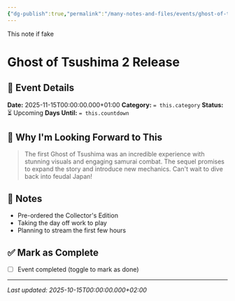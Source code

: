 ```yaml
---
{"dg-publish":true,"permalink":"/many-notes-and-files/events/ghost-of-tsushima-2-release/","tags":["event","gaming","playstation"],"noteIcon":"","created":"2025-10-04T21:02:21.529+02:00","updated":"2025-10-05T20:14:17.171+02:00"}
---
```


This note if fake
# Ghost of Tsushima 2 Release

## 📅 Event Details

**Date:** 2025-11-15T00:00:00.000+01:00 **Category:** `= this.category` **Status:** ⏳ Upcoming **Days Until:** `= this.countdown`

## 🎯 Why I'm Looking Forward to This

> The first Ghost of Tsushima was an incredible experience with stunning visuals and engaging samurai combat. The sequel promises to expand the story and introduce new mechanics. Can't wait to dive back into feudal Japan!

## 📝 Notes

- Pre-ordered the Collector's Edition
- Taking the day off work to play
- Planning to stream the first few hours

## ✅ Mark as Complete

- [ ] Event completed (toggle to mark as done)

---

_Last updated: 2025-10-15T00:00:00.000+02:00_
